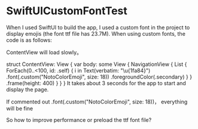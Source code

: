 # SwiftUICustomFontTest

When I used SwiftUI to build the app, I used a custom font in the project to display emojis (the font ttf file has 23.7M). When using custom fonts, the code is as follows:

ContentView will load slowly。

struct ContentView: View {
    var body: some View {
        NavigationView {
            List {
                ForEach(0..<100, id: \.self) { i in
                    Text(verbatim: "\u{1fa84}")
                        .font(.custom("NotoColorEmoji", size: 18))
                        .foregroundColor(.secondary)
                }                    }
            .frame(height: 400)
        }
    }
}
It takes about 3 seconds for the app to start and display the page.

If commented out .font(.custom("NotoColorEmoji", size: 18))， everything will be fine

So how to improve performance or preload the ttf font file?
